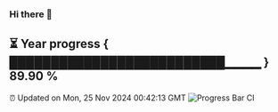 ### Hi there 👋
⏳ Year progress { ██████████████████████████▁▁▁▁ } 89.90 %
---
⏰ Updated on Mon, 25 Nov 2024 00:42:13 GMT
![Progress Bar CI](https://github.com/Moyi321/Moyi321/workflows/Progress%20Bar%20CI/badge.svg)
